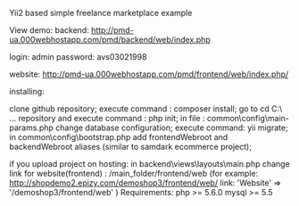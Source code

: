Yii2 based simple freelance marketplace example

View demo: backend: http://pmd-ua.000webhostapp.com/pmd/backend/web/index.php

login: admin password: avs03021998

website: http://pmd-ua.000webhostapp.com/pmd/frontend/web/index.php/

installing:

clone github repository;
execute command : composer install;
go to cd C:\ ... repository and execute command : php init;
in file : common\config\main-params.php change database configuration;
execute command: yii migrate;
in common\config\bootstrap.php add frontendWebroot and backendWebroot aliases (similar to samdark ecommerce project);

if you upload project on hosting: in backend\views\layouts\main.php change link for website(frontend) : /main_folder/frontend/web (for example: http://shopdemo2.epizy.com/demoshop3/frontend/web/ link: 'Website' => '/demoshop3/frontend/web' )
Requirements: php >= 5.6.0 mysql >= 5.5
